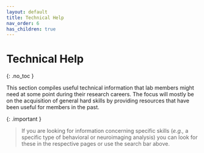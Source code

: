 ```yaml
---
layout: default
title: Technical Help
nav_order: 6
has_children: true
---
```


# Technical Help
{: .no_toc }

This section compiles useful technical information that lab members might need at some point during their research careers. The focus will mostly be on the acquisition of general hard skills by providing resources that have been useful for members in the past. 

{: .important }
> If you are looking for information concerning specific skills (_e.g.,_ a specific type of behavioral or neuroimaging analysis) you can look for these in the respective pages or use the search bar above. 
